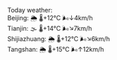 Today weather:  
Beijing: 🌦   🌡️+12°C 🌬️↓4km/h  
Tianjin: 🌫  🌡️+14°C 🌬️↘7km/h  
Shijiazhuang: 🌦   🌡️+12°C 🌬️↘6km/h  
Tangshan: 🌦   🌡️+15°C 🌬️↑12km/h  
